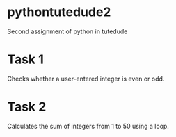 # pythontutedude2
Second assignment of python in tutedude

# Task 1
Checks whether a user-entered integer is even or odd.

# Task 2
Calculates the sum of integers from 1 to 50 using a loop.
